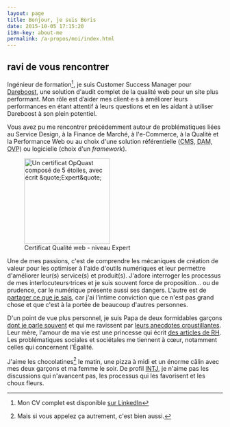 ```yaml
---
layout: page
title: Bonjour, je suis Boris
date: 2015-10-05 17:15:20
i18n-key: about-me
permalink: /a-propos/moi/index.html
---
```


## ravi de vous rencontrer

Ingénieur de formation[^1], je suis <span lang="en">Customer Success Manager</span> pour [Dareboost](https://www.dareboost.com/ "Analyse de site Web, Test de Performance et Audit qualité - DareBoost"), une solution d'audit complet de la qualité web pour un site plus performant. Mon rôle est d’aider mes client·e·s à améliorer leurs performances en étant attentif à leurs questions et en les aidant à utiliser Dareboost à son plein potentiel.


Vous avez pu me rencontrer précédemment autour de problématiques liées au Service Design, à la Finance de Marché, à l'e-Commerce, à la Qualité et la Performance Web ou au choix d'une solution référentielle (<abbr lang="en" title="Content Management System">CMS</abbr>, <abbr lang="en" title="Digital Asset Management">DAM</abbr>, <abbr lang="en" title="Online Video Platform">OVP</abbr>) ou logicielle (choix d'un <em lang="en">framework</em>).

<figure>
  <a href="https://certified.opquast.com/certificate/V085B7/"><img role="img" src="/assets/images/shared/issuer_v085b7.svg" width="200" height="200" alt="Un certificat OpQuast composé de 5 étoiles, avec écrit &quote;Expert&quote;"></a>
  <figcaption>Certificat Qualité web - niveau Expert</figcaption>
</figure>

Une de mes passions, c'est de comprendre les mécaniques de création de valeur pour les optimiser à l'aide d'outils numériques et leur permettre d'améliorer leur(s) service(s) et produit(s). J'adore interroger les processus de mes interlocuteurs·trices et je suis souvent force de proposition… ou de prudence, car le numérique présente aussi ses dangers. L'autre est de [partager ce que je sais](/a-propos/partage/), car j'ai l'intime conviction que ce n'est pas grand chose et que c'est à la portée de beaucoup d'autres personnes.

D'un point de vue plus personnel, je suis Papa de deux formidables garçons [dont je parle souvent](/confs/mon-pire-client-a-cinq-ans/ "Mon pire client a cinq ans | Boris Schapira") et qui me ravissent par [leurs anecdotes croustillantes](/papa/). Leur mère, l'amour de ma vie est une princesse qui écrit [des articles de RH](http://libelilou.github.io/ "Princesse RH"). Les problématiques sociales et sociétales me tiennent à cœur, notamment celles qui concernent l'Égalité.

J'aime les chocolatines[^choc] le matin, une pizza à midi et un énorme câlin avec mes deux garçons et ma femme le soir. De profil [INTJ](https://fr.wikipedia.org/wiki/INTJ), je n'aime pas les discussions qui n'avancent pas, les processus qui les favorisent et les choux fleurs.

[^choc]: Mais si vous appelez ça autrement, c'est bien aussi.

[^1]: Mon CV complet est disponible [sur LinkedIn](https://fr.linkedin.com/in/borisschapira "CV de Boris SCHAPIRA sur LinkedIn")
